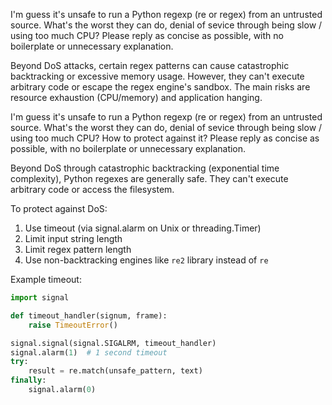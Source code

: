 I'm guess it's unsafe to run a Python regexp (re or regex) from an untrusted source. What's the worst they can do, denial of sevice through being slow / using too much CPU?
Please reply as concise as possible, with no boilerplate or unnecessary explanation.

Beyond DoS attacks, certain regex patterns can cause catastrophic backtracking or excessive memory usage. However, they can't execute arbitrary code or escape the regex engine's sandbox. The main risks are resource exhaustion (CPU/memory) and application hanging.

I'm guess it's unsafe to run a Python regexp (re or regex) from an untrusted source. What's the worst they can do, denial of sevice through being slow / using too much CPU? How to protect against it?
Please reply as concise as possible, with no boilerplate or unnecessary explanation.

Beyond DoS through catastrophic backtracking (exponential time complexity), Python regexes are generally safe. They can't execute arbitrary code or access the filesystem.

To protect against DoS:
1. Use timeout (via signal.alarm on Unix or threading.Timer)
2. Limit input string length
3. Limit regex pattern length
4. Use non-backtracking engines like `re2` library instead of `re`

Example timeout:
```python
import signal

def timeout_handler(signum, frame):
    raise TimeoutError()

signal.signal(signal.SIGALRM, timeout_handler)
signal.alarm(1)  # 1 second timeout
try:
    result = re.match(unsafe_pattern, text)
finally:
    signal.alarm(0)
```

